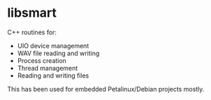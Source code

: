 # libsmart

C++ routines for:
* UIO device management
* WAV file reading and writing
* Process creation
* Thread management
* Reading and writing files

This has been used for embedded Petalinux/Debian projects mostly.